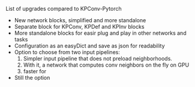 
List of upgrades compared to KPConv-Pytorch

- New network blocks, simplified and more standalone
- Separate block for KPConv, KPDef and KPInv blocks
- More standalone blocks for easir plug and play in other networks and tasks
- Configuration as an easyDict and save as json for readability
- Option to choose from two input pipelines:
    1. Simpler input pipeline that does not preload neighborhoods.
    2. With it, a network that computes conv neighbors on the fly on GPU
    3. faster for 
- Still the option
